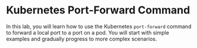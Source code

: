 # Kubernetes Port-Forward Command

In this lab, you will learn how to use the Kubernetes `port-forward` command to forward a local port to a port on a pod. You will start with simple examples and gradually progress to more complex scenarios.
